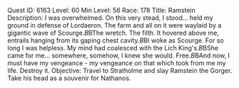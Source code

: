 Quest ID: 6163
Level: 60
Min Level: 56
Race: 178
Title: Ramstein
Description: I was overwhelmed. On this very stead, I stood... held my ground in defense of Lordaeron. The farm and all on it were waylaid by a gigantic wave of Scourge.$B$BThe wretch. The filth. It hovered above me, entrails hanging from its gaping chest cavity.$B$BI woke as Scourge. For so long I was helpless. My mind had coalesced with the Lich King's.$B$BShe came for me... somewhere, somehow, I knew she would. Free.$B$BAnd now, I must have my vengeance - my vengeance on that which took from me my life. Destroy it.
Objective: Travel to Stratholme and slay Ramstein the Gorger. Take his head as a souvenir for Nathanos.
